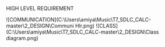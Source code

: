HIGH LEVEL REQUIREMENT
 
![COMMUNICATION](C:\Users\amiya\Music\T7_SDLC_CALC-master\2_DESIGN\Communi Hlr.png)
![CLASS](C:\Users\amiya\Music\T7_SDLC_CALC-master\2_DESIGN\Class diagram.png)
